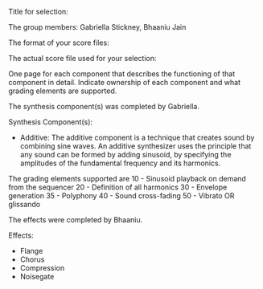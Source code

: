 Title for selection:

The group members: Gabriella Stickney, Bhaaniu Jain

The format of your score files:

The actual score file used for your selection:

One page for each component that describes the functioning of that component in detail.  Indicate ownership of each component and what grading elements are supported.

The synthesis component(s) was completed by Gabriella.

Synthesis Component(s):
- Additive:
The additive component is a technique that creates sound by combining sine waves. An additive synthesizer uses the principle that any sound can be formed by adding sinusoid, by specifying the amplitudes of the fundamental frequency and its harmonics.

The grading elements supported are 
10 - Sinusoid playback on demand from the sequencer
20 - Definition of all harmonics
30 - Envelope generation
35 - Polyphony
40 - Sound cross-fading
50 - Vibrato OR glissando

The effects were completed by Bhaaniu.

Effects:

- Flange
- Chorus
- Compression
- Noisegate
